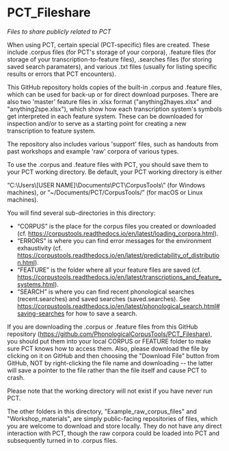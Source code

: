 # PCT_Fileshare
*Files to share publicly related to PCT*


When using PCT, certain special (PCT-specific) files are created. These include .corpus files (for PCT's storage of your corpora), .feature files (for storage of your transcription-to-feature files), .searches files (for storing saved search paramaters), and various .txt files (usually for listing specific results or errors that PCT encounters). 

This GitHub repository holds copies of the built-in .corpus and .feature files, which can be used for back-up or for direct download purposes. There are also two 'master' feature files in .xlsx format ("anything2hayes.xlsx" and "anything2spe.xlsx"), which show how each transcription system's symbols get interpreted in each feature system. These can be downloaded for inspection and/or to serve as a starting point for creating a new transcription to feature system.

The repository also includes various 'support' files, such as handouts from past workshops and example 'raw' corpora of various types.

To use the .corpus and .feature files with PCT, you should save them to your PCT working directory. Be default, your PCT working directory is either

“C:\\Users\\[USER NAME]\\Documents\\PCT\\CorpusTools\\” (for Windows machines), or “~/Documents/PCT/CorpusTools/” (for macOS or Linux machines).

You will find several sub-directories in this directory:

 * “CORPUS” is the place for the corpus files you created or downloaded (cf. https://corpustools.readthedocs.io/en/latest/loading_corpora.html).
 * “ERRORS” is where you can find error messages for the environment exhaustivity (cf. https://corpustools.readthedocs.io/en/latest/predictability_of_distribution.html).
 * “FEATURE” is the folder where all your feature files are saved (cf. https://corpustools.readthedocs.io/en/latest/transcriptions_and_feature_systems.html).
 * “SEARCH” is where you can find recent phonological searches (recent.searches) and saved searches (saved.searches). See https://corpustools.readthedocs.io/en/latest/phonological_search.html#saving-searches for how to save a search.

If you are downloading the .corpus or .feature files from this GitHub repository (https://github.com/PhonologicalCorpusTools/PCT_Fileshare), you should put them into your local CORPUS or FEATURE folder to make sure PCT knows how to access them. Also, please download the file by clicking on it on GitHub and then choosing the "Download File" button from GitHub, NOT by right-clicking the file name and downloading -- the latter will save a pointer to the file rather than the file itself and cause PCT to crash.

Please note that the working directory will not exist if you have never run PCT.

The other folders in this directory, "Example_raw_corpus_files" and "Workshop_materials", are simply public-facing repositories of files, which you are welcome to download and store locally. They do not have any direct interaction with PCT, though the raw corpora could be loaded into PCT and subsequently turned in to .corpus files.

